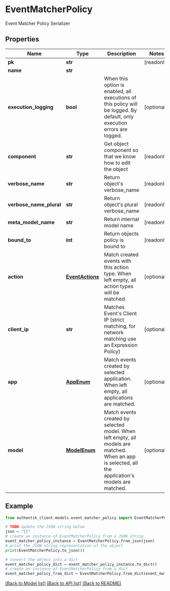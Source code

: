 # EventMatcherPolicy

Event Matcher Policy Serializer

## Properties

Name | Type | Description | Notes
------------ | ------------- | ------------- | -------------
**pk** | **str** |  | [readonly] 
**name** | **str** |  | 
**execution_logging** | **bool** | When this option is enabled, all executions of this policy will be logged. By default, only execution errors are logged. | [optional] 
**component** | **str** | Get object component so that we know how to edit the object | [readonly] 
**verbose_name** | **str** | Return object&#39;s verbose_name | [readonly] 
**verbose_name_plural** | **str** | Return object&#39;s plural verbose_name | [readonly] 
**meta_model_name** | **str** | Return internal model name | [readonly] 
**bound_to** | **int** | Return objects policy is bound to | [readonly] 
**action** | [**EventActions**](EventActions.md) | Match created events with this action type. When left empty, all action types will be matched. | [optional] 
**client_ip** | **str** | Matches Event&#39;s Client IP (strict matching, for network matching use an Expression Policy) | [optional] 
**app** | [**AppEnum**](AppEnum.md) | Match events created by selected application. When left empty, all applications are matched. | [optional] 
**model** | [**ModelEnum**](ModelEnum.md) | Match events created by selected model. When left empty, all models are matched. When an app is selected, all the application&#39;s models are matched. | [optional] 

## Example

```python
from authentik_client.models.event_matcher_policy import EventMatcherPolicy

# TODO update the JSON string below
json = "{}"
# create an instance of EventMatcherPolicy from a JSON string
event_matcher_policy_instance = EventMatcherPolicy.from_json(json)
# print the JSON string representation of the object
print(EventMatcherPolicy.to_json())

# convert the object into a dict
event_matcher_policy_dict = event_matcher_policy_instance.to_dict()
# create an instance of EventMatcherPolicy from a dict
event_matcher_policy_from_dict = EventMatcherPolicy.from_dict(event_matcher_policy_dict)
```
[[Back to Model list]](../README.md#documentation-for-models) [[Back to API list]](../README.md#documentation-for-api-endpoints) [[Back to README]](../README.md)


